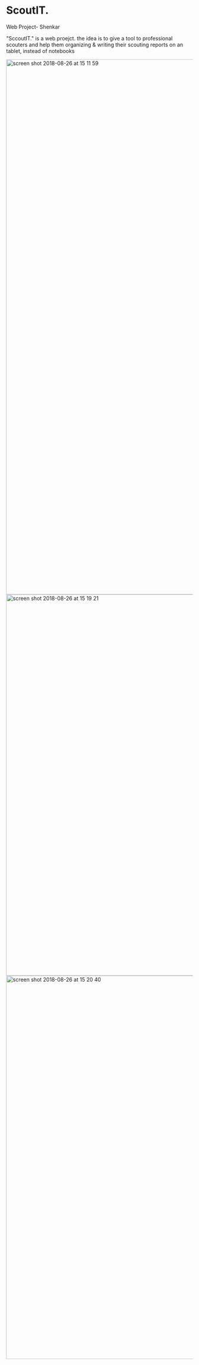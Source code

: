 # ScoutIT.
Web Project- Shenkar

"SccoutIT." is a web proejct. the idea is to give a tool to professional scouters and help them organizing & writing their scouting reports on an tablet, instead of notebooks



<img width="1440" alt="screen shot 2018-08-26 at 15 11 59" src="https://user-images.githubusercontent.com/37538597/44628281-45948900-a945-11e8-9f59-efd26c6fef95.png">




<img width="1026" alt="screen shot 2018-08-26 at 15 19 21" src="https://user-images.githubusercontent.com/37538597/44628287-57762c00-a945-11e8-935a-d9fef1ecff13.png">



<img width="1032" alt="screen shot 2018-08-26 at 15 20 40" src="https://user-images.githubusercontent.com/37538597/44628288-5b09b300-a945-11e8-9c71-de5a7caa7f49.png">

